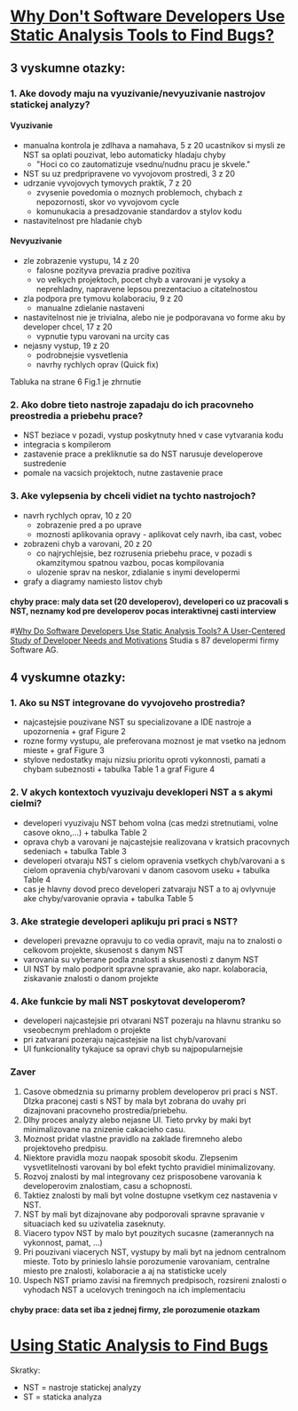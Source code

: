 # [Why Don't Software Developers Use Static Analysis Tools to Find Bugs?](https://ieeexplore.ieee.org/abstract/document/6606613)

## 3 vyskumne otazky:
### 1. Ake dovody maju na vyuzivanie/nevyuzivanie nastrojov statickej analyzy?
#### Vyuzivanie
- manualna kontrola je zdlhava a namahava, 5 z 20 ucastnikov si mysli ze NST sa oplati pouzivat, lebo automaticky hladaju chyby
    - "Hoci co co zautomatizuje vsednu/nudnu pracu je skvele."
- NST su uz predpripravene vo vyvojovom prostredi, 3 z 20
- udrzanie vyvojovych tymovych praktik, 7 z 20
    - zvysenie povedomia o moznych problemoch, chybach z nepozornosti, skor vo vyvojovom cycle
    - komunukacia a presadzovanie standardov a stylov kodu
- nastavitelnost pre hladanie chyb

#### Nevyuzivanie
- zle zobrazenie vystupu, 14 z 20
    - falosne pozityva prevazia pradive pozitiva
    - vo velkych projektoch, pocet chyb a varovani je vysoky a neprehladny, napravene lepsou prezentaciuo a citatelnostou
- zla podpora pre tymovu kolaboraciu, 9 z 20
    - manualne zdielanie nastaveni
- nastavitelnost nie je trivialna, alebo nie je podporavana vo forme aku by developer chcel, 17 z 20
    - vypnutie typu varovani na urcity cas
- nejasny vystup, 19 z 20
    - podrobnejsie vysvetlenia
    - navrhy rychlych oprav (Quick fix)

Tabluka na strane 6 Fig.1 je zhrnutie

### 2. Ako dobre tieto nastroje zapadaju do ich pracovneho preostredia a priebehu prace?
- NST beziace v pozadi, vystup poskytnuty hned v case vytvarania kodu
- integracia s kompilerom
- zastavenie prace a prekliknutie sa do NST narusuje developerove sustredenie
- pomale na vacsich projektoch, nutne zastavenie prace

### 3. Ake vylepsenia by chceli vidiet na tychto nastrojoch?
- navrh rychlych oprav, 10 z 20
    - zobrazenie pred a po uprave
    - moznosti aplikovania opravy - aplikovat cely navrh, iba cast, vobec
- zobrazeni chyb a varovani, 20 z 20
    - co najrychlejsie, bez rozrusenia priebehu prace, v pozadi s okamzitymou spatnou vazbou, pocas kompilovania
    - ulozenie sprav na neskor, zdialanie s inymi developermi
- grafy a diagramy namiesto listov chyb

#### chyby prace: maly data set (20 developerov), developeri co uz pracovali s NST, neznamy kod pre developerov pocas interaktivnej casti interview

#[Why Do Software Developers Use Static Analysis Tools? A User-Centered Study of Developer Needs and Motivations](https://ieeexplore.ieee.org/abstract/document/9124719)
Studia s 87 developermi firmy Software AG.
## 4 vyskumne otazky:
### 1. Ako su NST integrovane do vyvojoveho prostredia?
- najcastejsie pouzivane NST su specializovane a IDE nastroje a upozornenia + graf Figure 2
- rozne formy vystupu, ale preferovana moznost je mat vsetko na jednom mieste + graf Figure 3
- stylove nedostatky maju nizsiu prioritu oproti vykonnosti, pamati a chybam subeznosti + tabulka Table 1 a graf Figure 4

### 2. V akych kontextoch vyuzivaju devekloperi NST a s akymi cielmi?
- developeri vyuzivaju NST behom volna (cas medzi stretnutiami, volne casove okno,...) + tabulka Table 2
- oprava chyb a varovani je najcastejsie realizovana v kratsich pracovnych sedeniach + tabulka Table 3
- developeri otvaraju NST s cielom opravenia vsetkych chyb/varovani a s cielom opravenia chyb/varovani v danom casovom useku + tabulka Table 4
- cas je hlavny dovod preco developeri zatvaraju NST a to aj ovlyvnuje ake chyby/varovanie opravia + tabulka Table 5

### 3. Ake strategie developeri aplikuju pri praci s NST?
- developeri prevazne opravuju to co vedia opravit, maju na to znalosti o celkovom projekte, skusenost s danym NST
- varovania su vyberane podla znalosti a skusenosti z danym NST
- UI NST by malo podporit spravne spravanie, ako napr. kolaboracia, ziskavanie znalosti o danom projekte

### 4. Ake funkcie by mali NST poskytovat developerom?
- developeri najcastejsie pri otvarani NST pozeraju na hlavnu stranku so vseobecnym prehladom o projekte
- pri zatvarani pozeraju najcastejsie na list chyb/varovani
- UI funkcionality tykajuce sa opravi chyb su najpopularnejsie

### Zaver
1. Casove obmedznia su primarny problem developerov pri praci s NST. Dlzka praconej casti s NST by mala byt zobrana do uvahy pri dizajnovani pracovneho prostredia/priebehu.
2. Dlhy proces analyzy alebo nejasne UI. Tieto prvky by maki byt minimalizovane na znizenie cakacieho casu.
3. Moznost pridat vlastne pravidlo na zaklade firemneho alebo projektoveho predpisu.
4. Niektore pravidla mozu naopak sposobit skodu. Zlepsenim vysvetlitelnosti varovani by bol efekt tychto pravidiel minimalizovany.
5. Rozvoj znalosti by mal integrovany cez prisposobene varovania k developerovim znalostiam, casu a schopnosti.
6. Taktiez znalosti by mali byt volne dostupne vsetkym cez nastavenia v NST.
7. NST by mali byt dizajnovane aby podporovali spravne spravanie v situaciach ked su uzivatelia zaseknuty.
8. Viacero typov NST by malo byt pouzitych sucasne (zamerannych na vykonnost, pamat, ...)
9. Pri pouzivani viacerych NST, vystupy by mali byt na jednom centralnom mieste. Toto by prinieslo lahsie porozumenie varovaniam, centralne miesto pre znalosti, kolaboracie a aj na statisticke ucely
10. Uspech NST priamo zavisi na firemnych predpisoch, rozsireni znalosti o vyhodach NST a ucelovych treningoch na ich implementaciu

#### chyby prace: data set iba z jednej firmy, zle porozumenie otazkam 

# [Using Static Analysis to Find Bugs](https://ieeexplore.ieee.org/document/4602670?denied=)

Skratky:
- NST = nastroje statickej analyzy
- ST = staticka analyza
